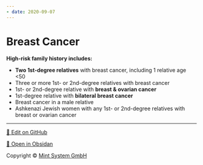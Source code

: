 ```yaml
---
- date: 2020-09-07
---
```


# Breast Cancer

<!-- high risk breast cancer family history includes -->

**High-risk family history includes:**

- **Two 1st-degree relatives** with breast cancer, including 1 relative age <50
- Three or more 1st- or 2nd-degree relatives with breast cancer
- 1st- or 2nd-degree relative with **breast & ovarian cancer**
- 1st-degree relative with **bilateral breast cancer**
- Breast cancer in a male relative
- Ashkenazi Jewish women with any 1st- or 2nd-degree relatives with breast or ovarian cancer


<hr>

[📝 Edit on GitHub](https://github.com/Mint-System/Knowledge/blob/master/Breast%20Cancer.md)

[📂 Open in Obsidan](obsidian://open?vault=Knowledge%20Mint%20System&file=Breast%20Cancer.md ':target=_self')

<footer>Copyright © <a href="https://www.mint-system.ch/">Mint System GmbH</a></footer>
